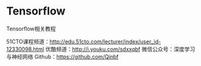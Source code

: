 # Tensorflow
Tensorflow相关教程

51CTO课程频道：http://edu.51cto.com/lecturer/index/user_id-12330098.html
优酷频道：http://i.youku.com/sdxxqbf
微信公众号：深度学习与神经网络
Github：https://github.com/Qinbf
